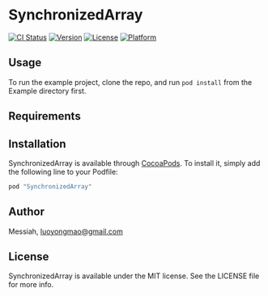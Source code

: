 # SynchronizedArray

[![CI Status](http://img.shields.io/travis/Messiah/SynchronizedArray.svg?style=flat)](https://travis-ci.org/Messiah/SynchronizedArray)
[![Version](https://img.shields.io/cocoapods/v/SynchronizedArray.svg?style=flat)](http://cocoapods.org/pods/SynchronizedArray)
[![License](https://img.shields.io/cocoapods/l/SynchronizedArray.svg?style=flat)](http://cocoapods.org/pods/SynchronizedArray)
[![Platform](https://img.shields.io/cocoapods/p/SynchronizedArray.svg?style=flat)](http://cocoapods.org/pods/SynchronizedArray)

## Usage

To run the example project, clone the repo, and run `pod install` from the Example directory first.

## Requirements

## Installation

SynchronizedArray is available through [CocoaPods](http://cocoapods.org). To install
it, simply add the following line to your Podfile:

```ruby
pod "SynchronizedArray"
```

## Author

Messiah, luoyongmao@gmail.com

## License

SynchronizedArray is available under the MIT license. See the LICENSE file for more info.

